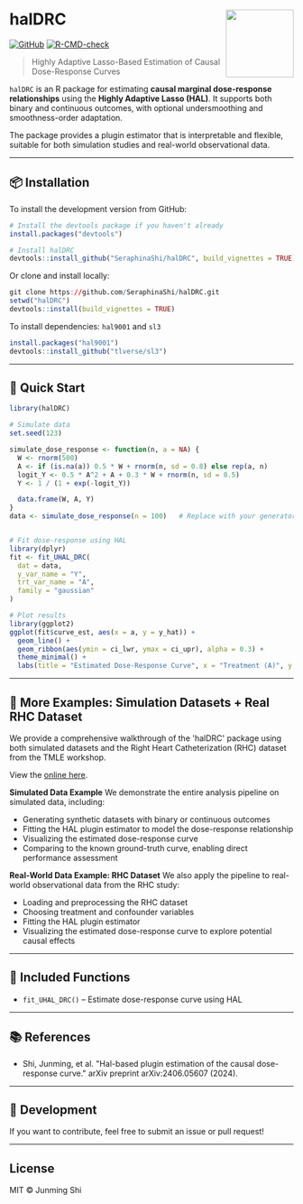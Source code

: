 # halDRC <img src="man/figures/logo.png" align="right" height="120" />

[![GitHub](https://img.shields.io/github/last-commit/SeraphinaShi/halDRC?label=last%20update)](https://github.com/SeraphinaShi/halDRC)
[![R-CMD-check](https://github.com/SeraphinaShi/halDRC/actions/workflows/R-CMD-check.yaml/badge.svg)](https://github.com/SeraphinaShi/halDRC/actions)

> Highly Adaptive Lasso-Based Estimation of Causal Dose-Response Curves

`halDRC` is an R package for estimating **causal marginal dose-response relationships** using the **Highly Adaptive Lasso (HAL)**. It supports both binary and continuous outcomes, with optional undersmoothing and smoothness-order adaptation.

The package provides a plugin estimator that is interpretable and flexible, suitable for both simulation studies and real-world observational data.

---

## 📦 Installation

To install the development version from GitHub:

```r
# Install the devtools package if you haven't already
install.packages("devtools")

# Install halDRC
devtools::install_github("SeraphinaShi/halDRC", build_vignettes = TRUE)
```

Or clone and install locally:

```r
git clone https://github.com/SeraphinaShi/halDRC.git
setwd("halDRC")
devtools::install(build_vignettes = TRUE)
```

To install dependencies: `hal9001` and `sl3`

```r
install.packages("hal9001")
devtools::install_github("tlverse/sl3")
```


---

## 🚀 Quick Start

```r
library(halDRC)

# Simulate data
set.seed(123)

simulate_dose_response <- function(n, a = NA) {
  W <- rnorm(500)
  A <- if (is.na(a)) 0.5 * W + rnorm(n, sd = 0.8) else rep(a, n)
  logit_Y <- 0.5 * A^2 + A + 0.3 * W + rnorm(n, sd = 0.5)
  Y <- 1 / (1 + exp(-logit_Y))

  data.frame(W, A, Y)
}
data <- simulate_dose_response(n = 100)   # Replace with your generator


# Fit dose-response using HAL
library(dplyr)
fit <- fit_UHAL_DRC(
  dat = data,
  y_var_name = "Y",
  trt_var_name = "A",
  family = "gaussian"
)

# Plot results
library(ggplot2)
ggplot(fit$curve_est, aes(x = a, y = y_hat)) +
  geom_line() +
  geom_ribbon(aes(ymin = ci_lwr, ymax = ci_upr), alpha = 0.3) +
  theme_minimal() +
  labs(title = "Estimated Dose-Response Curve", x = "Treatment (A)", y = "Outcome (Y)")
```

---

## 📘 More Examples: Simulation Datasets + Real RHC Dataset

We provide a comprehensive walkthrough of the 'halDRC' package using both simulated datasets and the Right Heart Catheterization (RHC) dataset from the TMLE workshop.

View the [online here](https://seraphinashi.github.io/halDRC/halDRC-demo.html).

**Simulated Data Example**
We demonstrate the entire analysis pipeline on simulated data, including:
- Generating synthetic datasets with binary or continuous outcomes
- Fitting the HAL plugin estimator to model the dose-response relationship
- Visualizing the estimated dose-response curve
- Comparing to the known ground-truth curve, enabling direct performance assessment

**Real-World Data Example: RHC Dataset**
We also apply the pipeline to real-world observational data from the RHC study:
- Loading and preprocessing the RHC dataset
- Choosing treatment and confounder variables
- Fitting the HAL plugin estimator
- Visualizing the estimated dose-response curve to explore potential causal effects

---

## 📂 Included Functions

- `fit_UHAL_DRC()` – Estimate dose-response curve using HAL

---

## 📚 References

- Shi, Junming, et al. "Hal-based plugin estimation of the causal dose-response curve." arXiv preprint arXiv:2406.05607 (2024).

---

## 🧪 Development

If you want to contribute, feel free to submit an issue or pull request!

---

## License

MIT © Junming Shi
